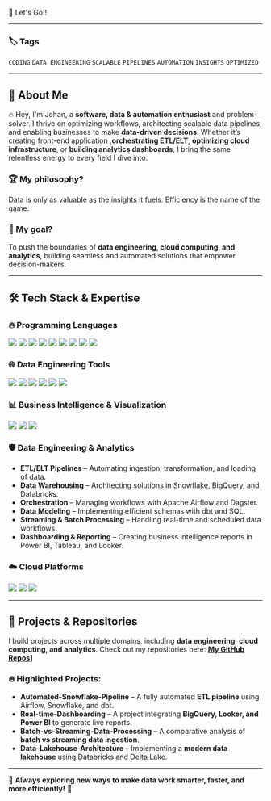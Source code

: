 🚀 Let's Go!!

---

### 🏷️ Tags

`CODING` `DATA ENGINEERING` `SCALABLE` `PIPELINES` `AUTOMATION` `INSIGHTS` `OPTIMIZED`

---
   
## 🧠 About Me

🔥 Hey, I'm Johan, a **software, data & automation enthusiast** and problem-solver. I thrive on optimizing workflows, architecting scalable data pipelines, and enabling businesses to make **data-driven decisions**. Whether it’s creating front-end application ,**orchestrating ETL/ELT**, **optimizing cloud infrastructure**, or **building analytics dashboards**, I bring the same relentless energy to every field I dive into.

### 🏆 My philosophy?
Data is only as valuable as the insights it fuels. Efficiency is the name of the game.

### 🎯 My goal?
To push the boundaries of **data engineering, cloud computing, and analytics**, building seamless and automated solutions that empower decision-makers.

---
   
## 🛠️ Tech Stack & Expertise

### 🔥 Programming Languages

<p align="left">
  <img src="https://img.shields.io/badge/Python-blue?style=for-the-badge&logo=python">
  <img src="https://img.shields.io/badge/SQL-orange?style=for-the-badge&logo=postgresql">
  <img src="https://img.shields.io/badge/Java-red?style=for-the-badge&logo=java">
  <img src="https://img.shields.io/badge/Shell_Scripting-black?style=for-the-badge&logo=gnu-bash">
  <img src="https://img.shields.io/badge/HTML-orange?style=for-the-badge&logo=html5">
  <img src="https://img.shields.io/badge/CSS-blue?style=for-the-badge&logo=css3">
  <img src="https://img.shields.io/badge/JavaScript-yellow?style=for-the-badge&logo=javascript">
  <img src="https://img.shields.io/badge/React-blue?style=for-the-badge&logo=react">
  <img src="https://img.shields.io/badge/Node.js-green?style=for-the-badge&logo=node.js">
</p>


### 🌐 Data Engineering Tools

<p align="left">
  <img src="https://img.shields.io/badge/Snowflake-blue?style=for-the-badge&logo=snowflake">
  <img src="https://img.shields.io/badge/dbt-orange?style=for-the-badge&logo=dbt">
  <img src="https://img.shields.io/badge/Databricks-red?style=for-the-badge&logo=databricks">
  <img src="https://img.shields.io/badge/BigQuery-blue?style=for-the-badge&logo=google-cloud">
  <img src="https://img.shields.io/badge/Airflow-blue?style=for-the-badge&logo=apache-airflow">
  <img src="https://img.shields.io/badge/Dagster-purple?style=for-the-badge&logo=dagster">
</p>

### 📊 Business Intelligence & Visualization

<p align="left">
  <img src="https://img.shields.io/badge/Power_BI-yellow?style=for-the-badge&logo=powerbi">
  <img src="https://img.shields.io/badge/Tableau-blue?style=for-the-badge&logo=tableau">
  <img src="https://img.shields.io/badge/Looker-blue?style=for-the-badge&logo=looker">
</p>

### 🛡️ Data Engineering & Analytics

- **ETL/ELT Pipelines** – Automating ingestion, transformation, and loading of data.
- **Data Warehousing** – Architecting solutions in Snowflake, BigQuery, and Databricks.
- **Orchestration** – Managing workflows with Apache Airflow and Dagster.
- **Data Modeling** – Implementing efficient schemas with dbt and SQL.
- **Streaming & Batch Processing** – Handling real-time and scheduled data workflows.
- **Dashboarding & Reporting** – Creating business intelligence reports in Power BI, Tableau, and Looker.

### ☁️ Cloud Platforms

<p align="left">
  <img src="https://img.shields.io/badge/AWS-orange?style=for-the-badge&logo=amazon-aws">
  <img src="https://img.shields.io/badge/Google_Cloud-blue?style=for-the-badge&logo=google-cloud">
  <img src="https://img.shields.io/badge/Azure-blue?style=for-the-badge&logo=microsoft-azure">
</p>

---

## 📂 Projects & Repositories

I build projects across multiple domains, including **data engineering, cloud computing, and analytics**.
Check out my repositories here: **[My GitHub Repos](https://github.com/rimkahan888?tab=repositories)]**

### 🔥 Highlighted Projects:

- **Automated-Snowflake-Pipeline** – A fully automated **ETL pipeline** using Airflow, Snowflake, and dbt.
- **Real-time-Dashboarding** – A project integrating **BigQuery, Looker, and Power BI** to generate live reports.
- **Batch-vs-Streaming-Data-Processing** – A comparative analysis of **batch vs streaming data ingestion**.
- **Data-Lakehouse-Architecture** – Implementing a **modern data lakehouse** using Databricks and Delta Lake.

---

🎯 **Always exploring new ways to make data work smarter, faster, and more efficiently!** 🚀
